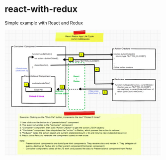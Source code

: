 # react-with-redux
Simple example with React and Redux

![alt text](explanation.jpg "React Redux App Life Cycle")
